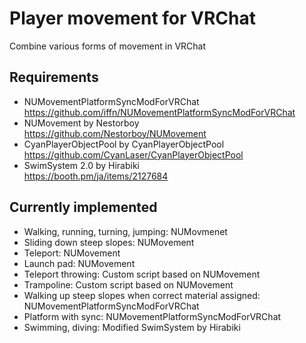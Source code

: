 # Player movement for VRChat
Combine various forms of movement in VRChat

## Requirements
- NUMovementPlatformSyncModForVRChat  
https://github.com/iffn/NUMovementPlatformSyncModForVRChat
- NUMovement by Nestorboy  
https://github.com/Nestorboy/NUMovement
- CyanPlayerObjectPool by CyanPlayerObjectPool  
https://github.com/CyanLaser/CyanPlayerObjectPool
- SwimSystem 2.0 by Hirabiki  
https://booth.pm/ja/items/2127684

## Currently implemented
- Walking, running, turning, jumping: NUMovmenet
- Sliding down steep slopes: NUMovement
- Teleport: NUMovement
- Launch pad: NUMovement
- Teleport throwing: Custom script based on NUMovement
- Trampoline: Custom script based on NUMovement
- Walking up steep slopes when correct material assigned: NUMovementPlatformSyncModForVRChat
- Platform with sync: NUMovementPlatformSyncModForVRChat
- Swimming, diving: Modified SwimSystem by Hirabiki  